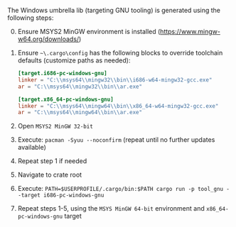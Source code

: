The Windows umbrella lib (targeting GNU tooling) is generated using the following steps:

0. Ensure MSYS2 MinGW environment is installed (https://www.mingw-w64.org/downloads/)
1. Ensure `~\.cargo\config` has the following blocks to override toolchain defaults (customize paths as needed):

    ```toml
    [target.i686-pc-windows-gnu]
    linker = "C:\\msys64\\mingw32\\bin\\i686-w64-mingw32-gcc.exe"
    ar = "C:\\msys64\\mingw32\\bin\\ar.exe"

    [target.x86_64-pc-windows-gnu]
    linker = "C:\\msys64\\mingw64\\bin\\x86_64-w64-mingw32-gcc.exe"
    ar = "C:\\msys64\\mingw64\\bin\\ar.exe"
    ```

1. Open `MSYS2 MinGW 32-bit`
2. Execute: `pacman -Syuu --noconfirm` (repeat until no further updates available)
3. Repeat step 1 if needed
4. Navigate to crate root
5. Execute: `PATH=$USERPROFILE/.cargo/bin:$PATH cargo run -p tool_gnu --target i686-pc-windows-gnu`
6. Repeat steps 1-5, using the `MSYS MinGW 64-bit` environment and `x86_64-pc-windows-gnu` target
